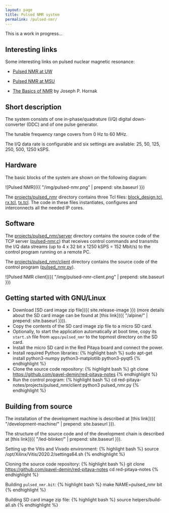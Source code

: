 ```yaml
---
layout: page
title: Pulsed NMR system
permalink: /pulsed-nmr/
---
```


This is a work in progress...

Interesting links
-----

Some interesting links on pulsed nuclear magnetic resonance:

 - [Pulsed NMR at UW](http://courses.washington.edu/phys431/PNMR/pulsed_nmr.html)

 - [Pulsed NMR at MSU](https://www.pa.msu.edu/courses/2016spring/PHY451/Experiments/pulsed_nmr.html)

 - [The Basics of NMR](https://www.cis.rit.edu/htbooks/nmr) by Joseph P. Hornak

Short description
-----

The system consists of one in-phase/quadrature (I/Q) digital down-converter (DDC) and of one pulse generator.

The tunable frequency range covers from 0 Hz to 60 MHz.

The I/Q data rate is configurable and six settings are available: 25, 50, 125, 250, 500, 1250 kSPS.

Hardware
-----

The basic blocks of the system are shown on the following diagram:

![Pulsed NMR]({{ "/img/pulsed-nmr.png" | prepend: site.baseurl }})

The [projects/pulsed_nmr](https://github.com/pavel-demin/red-pitaya-notes/tree/master/projects/pulsed_nmr) directory contains three Tcl files: [block_design.tcl](https://github.com/pavel-demin/red-pitaya-notes/blob/master/projects/pulsed_nmr/block_design.tcl), [rx.tcl](https://github.com/pavel-demin/red-pitaya-notes/blob/master/projects/pulsed_nmr/rx.tcl), [tx.tcl](https://github.com/pavel-demin/red-pitaya-notes/blob/master/projects/pulsed_nmr/tx.tcl). The code in these files instantiates, configures and interconnects all the needed IP cores.

Software
-----

The [projects/pulsed_nmr/server](https://github.com/pavel-demin/red-pitaya-notes/tree/master/projects/pulsed_nmr/server) directory contains the source code of the TCP server ([pulsed-nmr.c](https://github.com/pavel-demin/red-pitaya-notes/blob/master/projects/pulsed_nmr/server/pulsed-nmr.c)) that receives control commands and transmits the I/Q data streams (up to 4 x 32 bit x 1250 kSPS = 152 Mbit/s) to the control program running on a remote PC.

The [projects/pulsed_nmr/client](https://github.com/pavel-demin/red-pitaya-notes/tree/master/projects/pulsed_nmr/client) directory contains the source code of the control program ([pulsed_nmr.py](https://github.com/pavel-demin/red-pitaya-notes/blob/master/projects/pulsed_nmr/client/pulsed_nmr.py)).

![Pulsed NMR client]({{ "/img/pulsed-nmr-client.png" | prepend: site.baseurl }})

Getting started with GNU/Linux
-----

 - Download [SD card image zip file]({{ site.release-image }}) (more details about the SD card image can be found at [this link]({{ "/alpine/" | prepend: site.baseurl }})).
 - Copy the contents of the SD card image zip file to a micro SD card.
 - Optionally, to start the application automatically at boot time, copy its `start.sh` file from `apps/pulsed_nmr` to the topmost directory on the SD card.
 - Install the micro SD card in the Red Pitaya board and connect the power.
 - Install required Python libraries:
{% highlight bash %}
sudo apt-get install python3-numpy python3-matplotlib python3-pyqt5
{% endhighlight %}
 - Clone the source code repository:
{% highlight bash %}
git clone https://github.com/pavel-demin/red-pitaya-notes
{% endhighlight %}
 - Run the control program:
{% highlight bash %}
cd red-pitaya-notes/projects/pulsed_nmr/client
python3 pulsed_nmr.py
{% endhighlight %}

Building from source
-----

The installation of the development machine is described at [this link]({{ "/development-machine/" | prepend: site.baseurl }}).

The structure of the source code and of the development chain is described at [this link]({{ "/led-blinker/" | prepend: site.baseurl }}).

Setting up the Vitis and Vivado environment:
{% highlight bash %}
source /opt/Xilinx/Vitis/2020.2/settings64.sh
{% endhighlight %}

Cloning the source code repository:
{% highlight bash %}
git clone https://github.com/pavel-demin/red-pitaya-notes
cd red-pitaya-notes
{% endhighlight %}

Building `pulsed_nmr.bit`:
{% highlight bash %}
make NAME=pulsed_nmr bit
{% endhighlight %}

Building SD card image zip file:
{% highlight bash %}
source helpers/build-all.sh
{% endhighlight %}
